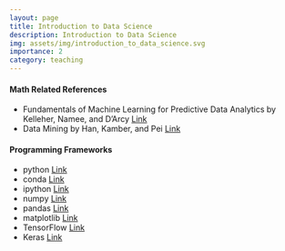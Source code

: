 ```yaml
---
layout: page
title: Introduction to Data Science
description: Introduction to Data Science
img: assets/img/introduction_to_data_science.svg
importance: 2
category: teaching
---
```


#### Math Related References

- Fundamentals of Machine Learning for Predictive Data Analytics by Kelleher, Namee, and D’Arcy [Link](https://mitpress.mit.edu/9780262029445/fundamentals-of-machine-learning-for-predictive-data-analytics/)
- Data Mining by Han, Kamber, and Pei [Link](https://www.sciencedirect.com/book/9780123814791/data-mining-concepts-and-techniques)

#### Programming Frameworks

- python [Link](https://www.python.org/)
- conda [Link](https://docs.conda.io/en/latest/)
- ipython [Link](https://ipython.org/)
- numpy [Link](https://numpy.org/)
- pandas [Link](https://pandas.pydata.org/)
- matplotlib [Link](https://matplotlib.org/)
- TensorFlow [Link](https://www.tensorflow.org/)
- Keras [Link](https://keras.io/)

